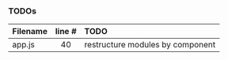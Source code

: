 ### TODOs
| Filename | line # | TODO
|:------|:------:|:------
| app.js | 40 | restructure modules by component